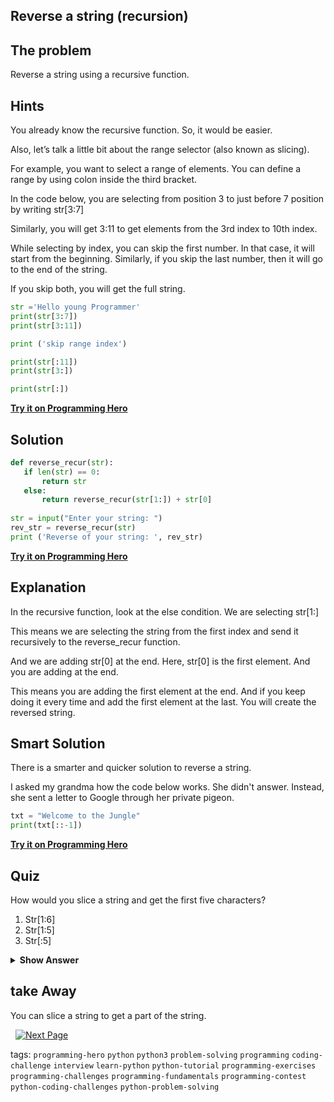 ## Reverse a string (recursion)

## The problem 
Reverse a string using a recursive function.

## Hints
You already know the recursive function. So, it would be easier. 

Also, let’s talk a little bit about the range selector (also known as slicing).

For example, you want to select a range of elements. You can define a range by using colon inside the third bracket.

In the code below, you are selecting from position 3 to just before 7 position by writing str[3:7]

Similarly, you will get 3:11 to get elements from the 3rd index to 10th index. 

While selecting by index, you can skip the first number. In that case, it will start from the beginning. Similarly, if you skip the last number, then it will go to the end of the string.

If you skip both, you will get the full string.

```python
str ='Hello young Programmer'
print(str[3:7])
print(str[3:11])

print ('skip range index')

print(str[:11])
print(str[3:])

print(str[:])
```

**[Try it on Programming Hero](https://play.google.com/store/apps/details?id=com.learnprogramming.codecamp)**


## Solution
```python
def reverse_recur(str):
   if len(str) == 0:
       return str
   else:
       return reverse_recur(str[1:]) + str[0]
 
str = input("Enter your string: ")
rev_str = reverse_recur(str)
print ('Reverse of your string: ', rev_str)
```
**[Try it on Programming Hero](https://play.google.com/store/apps/details?id=com.learnprogramming.codecamp)**

## Explanation
In the recursive function, look at the else condition. We are selecting str[1:] 

This means we are selecting the string from the first index and send it recursively to the reverse_recur function. 

And  we are adding str[0] at the end. Here, str[0] is the first element. And you are adding at the end. 

This means you are adding the first element at the end. And if you keep doing it every time and add the first element at the last. You will create the reversed string.


## Smart Solution
There is a smarter and quicker solution to reverse a string.

I asked my grandma how the code below works. She didn't answer.  Instead, she sent a letter to Google through her private pigeon. 

```python
txt = "Welcome to the Jungle"
print(txt[::-1])
```
 
**[Try it on Programming Hero](https://play.google.com/store/apps/details?id=com.learnprogramming.codecamp)**
 
## Quiz
How would you slice a string and get the first five characters?

1. Str[1:6]
2. Str[1:5]
3. Str[:5]


<details>
 <summary><b>Show Answer</b></summary>
   <p>The answer is: 3</p>
 </details>

## take Away
You can slice a string to get a part of the string. 
 

 
&nbsp;
[![Next Page](../assets/next-button.png)](Reverse-Number.md)
&nbsp;

tags:  `programming-hero`  `python`  `python3`  `problem-solving`  `programming`  `coding-challenge`  `interview`  `learn-python`  `python-tutorial`  `programming-exercises`  `programming-challenges`  `programming-fundamentals`  `programming-contest`  `python-coding-challenges`  `python-problem-solving`

